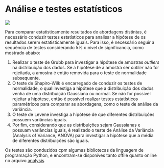 # Análise e testes estatísticos
[<img src="https://img.shields.io/badge/author-rlrocha-orange?style=flat-square"/>](https://github.com/rlrocha)
 
 Para comparar estatisticamente resultados de abordagens distintas, é necessário conduzir testes estatísticos para analisar a hipótese de os resultados serem estatisticamente iguais. Para isso, é necessário seguir a sequência de testes considerando 5% o nível de significancia, como mostrado abaixo:

 1. Realizar o teste de Grubb para investigar a hipótese de amostras *outliers* na distribuição dos dados. Se a hipótese de a amostra ser *outlier* não for rejeitada, a amostra é então removida para o teste de normalidade subsequente.
 2. O teste de Shapiro-Wilk é encarregado de conduzir os testes de normalidade, o qual investiga a hipótese que a distribuição dos dados venha de uma distribuição Gaussiana ou normal. Se não for possível rejeitar a hipótese, então é possível realizar testes estatísticos paramétricos para comparar as abordagens, como o teste de análise da variância.
 3. O teste de Levene investiga a hipótese de que diferentes distribuições possuem variâncias iguais.
 4. Por fim, considerando que as distribuições sejam Gaussianas e possuam variâncias iguais, é realizado o teste de Análise da Variância (Analysis of Variance, ANOVA) para investigar a hipótese que a média de diferentes distribuições são iguais.

 Os testes são conduzidos cpm algumas bibliotecas da linguagem de programação Python, e encontram-se disponíves tanto offile quanto online no arquivo [analysis](analysis.ipynb).
